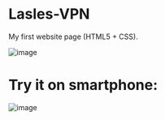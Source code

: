 # Lasles-VPN
My first website page (HTML5 + CSS).

![image](https://user-images.githubusercontent.com/111078093/216089950-d3f8969a-9622-4123-baa5-194402f729c3.png)

# Try it on smartphone:

![image](https://user-images.githubusercontent.com/111078093/218328506-c91aeff9-4b8e-4bbc-9e78-a5cb95a7ae07.png)
